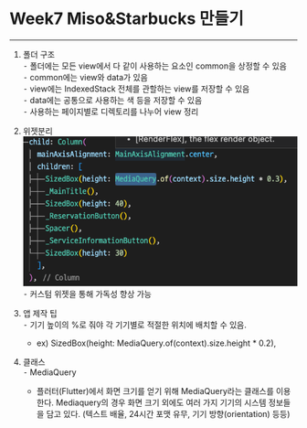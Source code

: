 # Week7 Miso&Starbucks 만들기
---
1. 폴더 구조  
    ⁃ 폴더에는 모든 view에서 다 같이 사용하는 요소인 common을 상정할 수 있음  
	⁃ common에는 view와 data가 있음  
	⁃ view에는 IndexedStack 전체를 관할하는 view를 저장할 수 있음  
	⁃ data에는 공통으로 사용하는 색 등을 저장할 수 있음   
	⁃ 사용하는 페이지별로 디렉토리를 나누어 view 정리  

2. 위젯분리  
    ![screenshot](./img/week7_widget_sep.png)
	⁃ 커스텀 위젯을 통해 가독성 향상 가능   

3. 앱 제작 팁  
	⁃ 기기 높이의 %로 줘야 각 기기별로 적절한 위치에 배치할 수 있음.  
	  - ex) SizedBox(height: MediaQuery.of(context).size.height * 0.2),

4. 클래스   
	⁃ MediaQuery
      - 플러터(Flutter)에서 화면 크기를 얻기 위해 MediaQuery라는 클래스를 이용한다. Mediaquery의 경우 화면 크기 외에도 여러 가지 기기의 시스템 정보들을 담고 있다. (텍스트 배율, 24시간 포맷 유무, 기기 방향(orientation) 등등)
